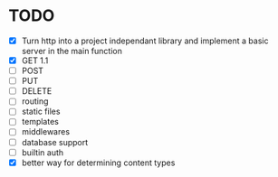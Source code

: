 # TODO
- [x] Turn http into a project independant library and implement a basic server in the main function
- [x] GET 1.1
- [ ] POST
- [ ] PUT
- [ ] DELETE
- [ ] routing
- [ ] static files
- [ ] templates
- [ ] middlewares
- [ ] database support
- [ ] builtin auth
- [x] better way for determining content types
